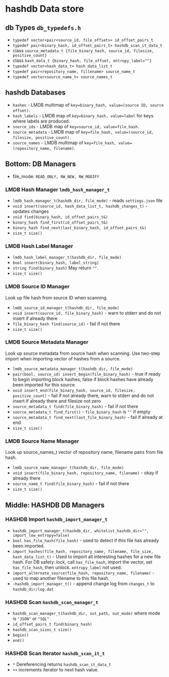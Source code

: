 # hashdb Data store

## db Types `db_typedefs.h`
* `typedef vector<pair<source_id, file_offset>> id_offset_pairs_t`
* `typedef pair<binary_hash, id_offset_pairs_t> hashdb_scan_it_data_t`
* class `source_metadata_t {file_binary_hash, source_id, filesize, positive_count}`
* class `hash_data_t {binary_hash, file_offset, entropy_label=""}`
* `typedef vector<hash_data_t> hash_data_list_t`
* `typedef pair<repository_name, fillename> source_name_t`
* `typedef vector<source_name_t> source_names_t`

## hashdb Databases
* `hashes` - LMDB multimap of `key=binary_hash, value=(source ID, source offset)`.
* `hash_labels` - LMDB map of `key=binary_hash, value=label` for keys where labels are produced.
* `source_ids` - LMDB map of `key=source_id, value=file_hash`.
* `source_metadata` - LMDB map of `key=file_hash, value=(source_id, filesize, positive_count)`.
* `source_names` - LMDB multimap of `key=file_hash, value=(repository_name, filename)`.

## Bottom: DB Managers

* file_mode: `READ_ONLY, RW_NEW, RW_MODIFY`

### LMDB Hash Manager `lmdb_hash_manager_t`

* `lmdb_hash_manager_t(hashdb_dir, file_mode)` - reads `settings.json` file
* `void insert(source_id, hash_data_list_t, hashdb_changes_t)` - updates changes
* `void find(binary_hash, id_offset_pairs_t&)`
* `binary_hash find_first(id_offset_pairs_t&)`
* `binary_hash find_next(last_binary_hash, id_offset_pairs_t&)`
* `size_t size()`

### LMDB Hash Label Manager

* `lmdb_hash_label_manager_t(hashdb_dir, file_mode)`
* `bool insert(binary_hash, label_string)`
* `string find(binary_hash)`  May return `""`.
* `size_t size()`

### LMDB Source ID Manager
Look up file hash from source ID when scanning.

* `lmdb_source_id_manager_t(hashdb_dir, file_mode)`
* `void insert(source_id, file_binary_hash)` - warn to stderr and do not insert if already there
* `file_binary_hash find(source_id)` - fail if not there
* `size_t size()`

### LMDB Source Metadata Manager
Look up source metadata from source hash when scanning.
Use two-step import when importing vector of hashes from a source.

* `lmdb_source_metadata_manager_t(hashdb_dir, file_mode)`
* `pair(bool, source_id) insert_begin(file_binary_hash)` - true if ready to begin importing block hashes, false if block hashes have already been imported for this source
* `void insert_end(file_binary_hash, source_id, filesize, positive_count)` - fail if not already there, warn to stderr and do not insert if already there and filesize not zero
* `source_metadata_t find(file_binary_hash)` - fail if not there
* `source_metadata_t find_first()` - `file_binary_hash` is `""` if empty
* `source_metadata_t find_next(last_file_binary_hash)` - fail if already at end
* `size_t size()`

### LMDB Source Name Manager
Look up source_names_t vector of repository name, filename pairs from file hash.

* `lmdb_source_name_manager_t(hashdb_dir, file_mode)`
* `void insert(file_binary_hash, repository_name, filename)` - okay if already there
* `source_name_t find(file_binary_hash)` - fail if not there
* `size_t size()`


## Middle: HASHDB DB Managers
### HASHDB Import `hashdb_import_manager_t`

* `hashdb_import_manager_t(hashdb_dir, whitelist_hashdb_dir="", import_low_entropy=false)`
* `bool has_file_hash(file_hash)` - used to detect if this file has already been imported.
* `import_hashes(file_hash, repository_name, filename, file_size, hash_data_list_t)` - Used to import all interesting hashes for a new file hash.  For DB safety: lock, call `has_file_hash`, import the vector, set `has_file_hash`, then unlock.  `entropy_label` not used.
* `import_alternate_source(file_hash, repository_name, filename)` - used to map another filename to this file hash.
* `~hashdb_import_manager_t()` - append change log from `changes_t` to `hashdb_dir/log.dat`

### HASHDB Scan `hashdb_scan_manager_t`
* `hashdb_scan_manager_t(hashdb_dir, out_path, out_mode)` where mode is `"JSON"` or `"SQL"`
* `id_offset_pairs_t find(binary_hash)`
* `hashdb_scan_sizes_t size()`
* `begin()`
* `end()`

### HASHDB Scan Iterator `hashdb_scan_it_t`

* `*` Dereferencing returns `hashdb_scan_it_data_t`
* `++` increments iterator to next hash value.

